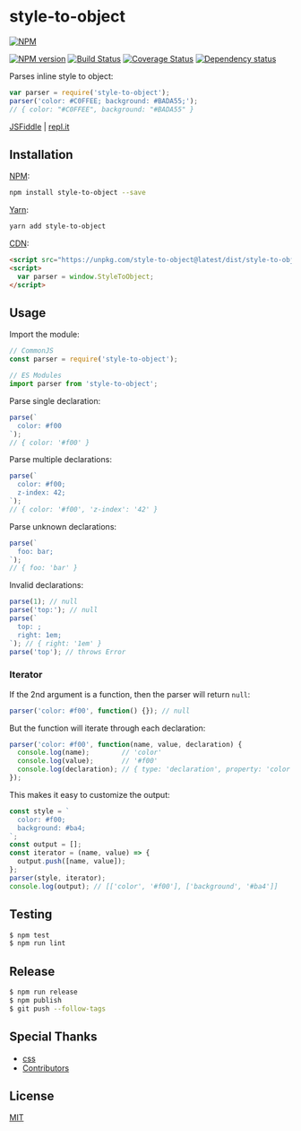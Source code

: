 # style-to-object

[![NPM](https://nodei.co/npm/style-to-object.png)](https://nodei.co/npm/style-to-object/)

[![NPM version](https://img.shields.io/npm/v/style-to-object.svg)](https://www.npmjs.com/package/style-to-object)
[![Build Status](https://travis-ci.org/remarkablemark/style-to-object.svg?branch=master)](https://travis-ci.org/remarkablemark/style-to-object)
[![Coverage Status](https://coveralls.io/repos/github/remarkablemark/style-to-object/badge.svg?branch=master)](https://coveralls.io/github/remarkablemark/style-to-object?branch=master)
[![Dependency status](https://david-dm.org/remarkablemark/style-to-object.svg)](https://david-dm.org/remarkablemark/style-to-object)

Parses inline style to object:

```js
var parser = require('style-to-object');
parser('color: #C0FFEE; background: #BADA55;');
// { color: "#C0FFEE", background: "#BADA55" }
```

[JSFiddle](https://jsfiddle.net/remarkablemark/ykz2meot/) | [repl.it](https://repl.it/@remarkablemark/style-to-object)

## Installation

[NPM](https://www.npmjs.com/package/style-to-object):

```sh
npm install style-to-object --save
```

[Yarn](https://yarn.fyi/style-to-object):

```sh
yarn add style-to-object
```

[CDN](https://unpkg.com/style-to-object/):

```html
<script src="https://unpkg.com/style-to-object@latest/dist/style-to-object.min.js"></script>
<script>
  var parser = window.StyleToObject;
</script>
```

## Usage

Import the module:

```js
// CommonJS
const parser = require('style-to-object');

// ES Modules
import parser from 'style-to-object';
```

Parse single declaration:

```js
parse(`
  color: #f00
`);
// { color: '#f00' }
```

Parse multiple declarations:

```js
parse(`
  color: #f00;
  z-index: 42;
`);
// { color: '#f00', 'z-index': '42' }
```

Parse unknown declarations:

```js
parse(`
  foo: bar;
`);
// { foo: 'bar' }
```

Invalid declarations:

```js
parse(1); // null
parse('top:'); // null
parse(`
  top: ;
  right: 1em;
`); // { right: '1em' }
parse('top'); // throws Error
```

### Iterator

If the 2nd argument is a function, then the parser will return `null`:

```js
parser('color: #f00', function() {}); // null
```

But the function will iterate through each declaration:

```js
parser('color: #f00', function(name, value, declaration) {
  console.log(name);        // 'color'
  console.log(value);       // '#f00'
  console.log(declaration); // { type: 'declaration', property: 'color', value: '#f00' }
});
```

This makes it easy to customize the output:

```js
const style = `
  color: #f00;
  background: #ba4;
`;
const output = [];
const iterator = (name, value) => {
  output.push([name, value]);
};
parser(style, iterator);
console.log(output); // [['color', '#f00'], ['background', '#ba4']]
```

## Testing

```sh
$ npm test
$ npm run lint
```

## Release

```sh
$ npm run release
$ npm publish
$ git push --follow-tags
```

## Special Thanks

- [css](https://github.com/reworkcss/css)
- [Contributors](https://github.com/remarkablemark/style-to-object/graphs/contributors)

## License

[MIT](https://github.com/remarkablemark/style-to-object/blob/master/LICENSE)
